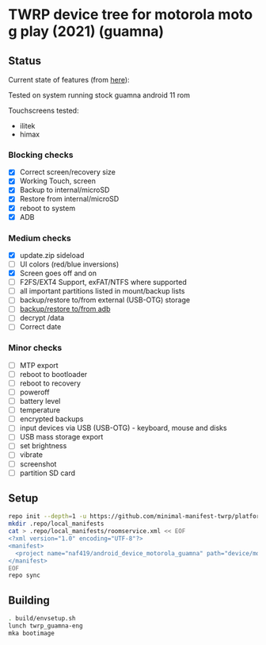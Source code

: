 # TWRP device tree for motorola moto g play (2021) (guamna)

## Status

Current state of features (from [here](https://twrp.me/faq/OfficialMaintainer.html)):

Tested on system running stock guamna android 11 rom

Touchscreens tested:
- ilitek
- himax

### Blocking checks

- [X] Correct screen/recovery size
- [X] Working Touch, screen
- [X] Backup to internal/microSD
- [X] Restore from internal/microSD
- [X] reboot to system
- [X] ADB

### Medium checks

- [X] update.zip sideload
- [ ] UI colors (red/blue inversions)
- [X] Screen goes off and on
- [ ] F2FS/EXT4 Support, exFAT/NTFS where supported
- [ ] all important partitions listed in mount/backup lists
- [ ] backup/restore to/from external (USB-OTG) storage
- [ ] [backup/restore to/from adb](https://gerrit.omnirom.org/#/c/15943/)
- [ ] decrypt /data
- [ ] Correct date

### Minor checks

- [ ] MTP export
- [ ] reboot to bootloader
- [ ] reboot to recovery
- [ ] poweroff
- [ ] battery level
- [ ] temperature
- [ ] encrypted backups
- [ ] input devices via USB (USB-OTG) - keyboard, mouse and disks
- [ ] USB mass storage export
- [ ] set brightness
- [ ] vibrate
- [ ] screenshot
- [ ] partition SD card

## Setup
```bash
repo init --depth=1 -u https://github.com/minimal-manifest-twrp/platform_manifest_twrp_aosp.git -b twrp-12.1
mkdir .repo/local_manifests
cat > .repo/local_manifests/roomservice.xml << EOF
<?xml version="1.0" encoding="UTF-8"?>
<manifest>
  <project name="naf419/android_device_motorola_guamna" path="device/motorola/guamna" remote="github" revision="android-12.1" />
</manifest>
EOF
repo sync
```
## Building

```bash
. build/envsetup.sh
lunch twrp_guamna-eng
mka bootimage
```
